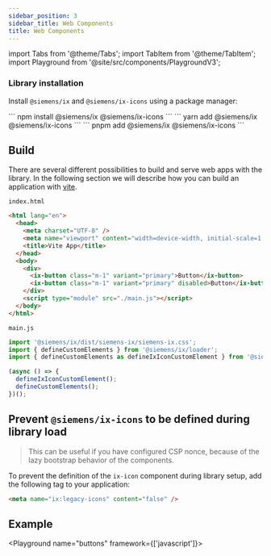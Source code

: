 ```yaml
---
sidebar_position: 3
sidebar_title: Web Components
title: Web Components
---
```


import Tabs from '@theme/Tabs';
import TabItem from '@theme/TabItem';
import Playground from '@site/src/components/PlaygroundV3';

### Library installation

Install `@siemens/ix` and `@siemens/ix-icons` using a package manager:

<Tabs>
  <TabItem value="npm" label="NPM" default>
    ```
    npm install @siemens/ix @siemens/ix-icons
    ```
  </TabItem>
  <TabItem value="yarn" label="Yarn">
    ```
    yarn add @siemens/ix @siemens/ix-icons
    ```
  </TabItem>
  <TabItem value="pnpm" label="PNPM">
    ```
    pnpm add @siemens/ix @siemens/ix-icons
    ```
  </TabItem>
</Tabs>

## Build

There are several different possibilities to build and serve web apps with the library.
In the following section we will describe how you can build an application with [vite](https://vitejs.dev/guide/).

`index.html`

```html
<html lang="en">
  <head>
    <meta charset="UTF-8" />
    <meta name="viewport" content="width=device-width, initial-scale=1.0" />
    <title>Vite App</title>
  </head>
  <body>
    <div>
      <ix-button class="m-1" variant="primary">Button</ix-button>
      <ix-button class="m-1" variant="primary" disabled>Button</ix-button>
    </div>
    <script type="module" src="./main.js"></script>
  </body>
</html>
```

`main.js`

```javascript
import '@siemens/ix/dist/siemens-ix/siemens-ix.css';
import { defineCustomElements } from '@siemens/ix/loader';
import { defineCustomElements as defineIxIconCustomElement } from '@siemens/ix-icons/loader';

(async () => {
  defineIxIconCustomElement();
  defineCustomElements();
})();
```

## Prevent `@siemens/ix-icons` to be defined during library load

> This can be useful if you have configured CSP nonce, because of the lazy bootstrap behavior of the components.

To prevent the definition of the `ix-icon` component during library setup, add the following <meta> tag to your application:

```html
<meta name="ix:legacy-icons" content="false" />
```

## Example

<Playground
name="buttons"
framework={['javascript']}>
</Playground>
